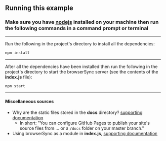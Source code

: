 ## Running this example

### Make sure you have **[nodejs](https://nodejs.org/en/)** installed on your machine then run the following commands in a command prompt or terminal

---

Run the following in the project's directory to install all the dependencies:

`npm install`

---

After all the dependencies have been installed then run the following in the project's directory to start the browserSync server (see the contents of the **index.js** file):

`npm start`

---

#### Miscellaneous sources
* Why are the static files stored in the **docs** directory? [supporting documentation](https://help.github.com/articles/configuring-a-publishing-source-for-github-pages/)
    * In short: "You can configure GitHub Pages to publish your site's source files from ... or a  `/docs` folder on your master branch."
* Using browserSync as a module in **index.js**, [supporting documentation](https://browsersync.io/docs/options#option-watch)   